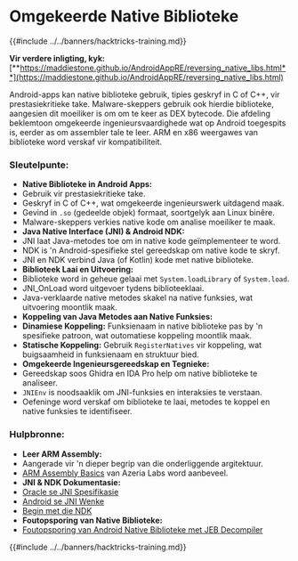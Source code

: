 # Omgekeerde Native Biblioteke

{{#include ../../banners/hacktricks-training.md}}

**Vir verdere inligting, kyk:** [**https://maddiestone.github.io/AndroidAppRE/reversing_native_libs.html**](https://maddiestone.github.io/AndroidAppRE/reversing_native_libs.html)

Android-apps kan native biblioteke gebruik, tipies geskryf in C of C++, vir prestasiekritieke take. Malware-skeppers gebruik ook hierdie biblioteke, aangesien dit moeiliker is om om te keer as DEX bytecode. Die afdeling beklemtoon omgekeerde ingenieursvaardighede wat op Android toegespits is, eerder as om assembler tale te leer. ARM en x86 weergawes van biblioteke word verskaf vir kompatibiliteit.

### Sleutelpunte:

- **Native Biblioteke in Android Apps:**
- Gebruik vir prestasiekritieke take.
- Geskryf in C of C++, wat omgekeerde ingenieurswerk uitdagend maak.
- Gevind in `.so` (gedeelde objek) formaat, soortgelyk aan Linux binêre.
- Malware-skeppers verkies native kode om analise moeiliker te maak.
- **Java Native Interface (JNI) & Android NDK:**
- JNI laat Java-metodes toe om in native kode geïmplementeer te word.
- NDK is 'n Android-spesifieke stel gereedskap om native kode te skryf.
- JNI en NDK verbind Java (of Kotlin) kode met native biblioteke.
- **Biblioteek Laai en Uitvoering:**
- Biblioteke word in geheue gelaai met `System.loadLibrary` of `System.load`.
- JNI_OnLoad word uitgevoer tydens biblioteeklaai.
- Java-verklaarde native metodes skakel na native funksies, wat uitvoering moontlik maak.
- **Koppeling van Java Metodes aan Native Funksies:**
- **Dinamiese Koppeling:** Funksienaam in native biblioteke pas by 'n spesifieke patroon, wat outomatiese koppeling moontlik maak.
- **Statische Koppeling:** Gebruik `RegisterNatives` vir koppeling, wat buigsaamheid in funksienaam en struktuur bied.
- **Omgekeerde Ingenieursgereedskap en Tegnieke:**
- Gereedskap soos Ghidra en IDA Pro help om native biblioteke te analiseer.
- `JNIEnv` is noodsaaklik om JNI-funksies en interaksies te verstaan.
- Oefeninge word verskaf om biblioteke te laai, metodes te koppel en native funksies te identifiseer.

### Hulpbronne:

- **Leer ARM Assembly:**
- Aangerade vir 'n dieper begrip van die onderliggende argitektuur.
- [ARM Assembly Basics](https://azeria-labs.com/writing-arm-assembly-part-1/) van Azeria Labs word aanbeveel.
- **JNI & NDK Dokumentasie:**
- [Oracle se JNI Spesifikasie](https://docs.oracle.com/javase/7/docs/technotes/guides/jni/spec/jniTOC.html)
- [Android se JNI Wenke](https://developer.android.com/training/articles/perf-jni)
- [Begin met die NDK](https://developer.android.com/ndk/guides/)
- **Foutopsporing van Native Biblioteke:**
- [Foutopsporing van Android Native Biblioteke met JEB Decompiler](https://medium.com/@shubhamsonani/how-to-debug-android-native-libraries-using-jeb-decompiler-eec681a22cf3)

{{#include ../../banners/hacktricks-training.md}}
